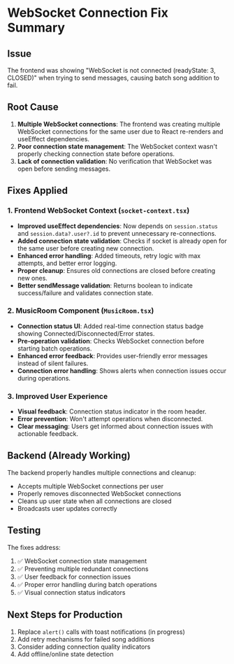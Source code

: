 # WebSocket Connection Fix Summary

## Issue
The frontend was showing "WebSocket is not connected (readyState: 3, CLOSED)" when trying to send messages, causing batch song addition to fail.

## Root Cause
1. **Multiple WebSocket connections**: The frontend was creating multiple WebSocket connections for the same user due to React re-renders and useEffect dependencies.
2. **Poor connection state management**: The WebSocket context wasn't properly checking connection state before operations.
3. **Lack of connection validation**: No verification that WebSocket was open before sending messages.

## Fixes Applied

### 1. Frontend WebSocket Context (`socket-context.tsx`)
- **Improved useEffect dependencies**: Now depends on `session.status` and `session.data?.user?.id` to prevent unnecessary re-connections.
- **Added connection state validation**: Checks if socket is already open for the same user before creating new connection.
- **Enhanced error handling**: Added timeouts, retry logic with max attempts, and better error logging.
- **Proper cleanup**: Ensures old connections are closed before creating new ones.
- **Better sendMessage validation**: Returns boolean to indicate success/failure and validates connection state.

### 2. MusicRoom Component (`MusicRoom.tsx`)
- **Connection status UI**: Added real-time connection status badge showing Connected/Disconnected/Error states.
- **Pre-operation validation**: Checks WebSocket connection before starting batch operations.
- **Enhanced error feedback**: Provides user-friendly error messages instead of silent failures.
- **Connection error handling**: Shows alerts when connection issues occur during operations.

### 3. Improved User Experience
- **Visual feedback**: Connection status indicator in the room header.
- **Error prevention**: Won't attempt operations when disconnected.
- **Clear messaging**: Users get informed about connection issues with actionable feedback.

## Backend (Already Working)
The backend properly handles multiple connections and cleanup:
- Accepts multiple WebSocket connections per user
- Properly removes disconnected WebSocket connections
- Cleans up user state when all connections are closed
- Broadcasts user updates correctly

## Testing
The fixes address:
1. ✅ WebSocket connection state management
2. ✅ Preventing multiple redundant connections
3. ✅ User feedback for connection issues
4. ✅ Proper error handling during batch operations
5. ✅ Visual connection status indicators

## Next Steps for Production
1. Replace `alert()` calls with toast notifications (in progress)
2. Add retry mechanisms for failed song additions
3. Consider adding connection quality indicators
4. Add offline/online state detection
